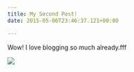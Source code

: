 ```yaml
---
title: My Second Post!
date: 2015-05-06T23:46:37.121+00:00

---
```

Wow! I love blogging so much already.fff

![](/images/nick-morrison-FHnnjk1Yj7Y-unsplash.jpg)
